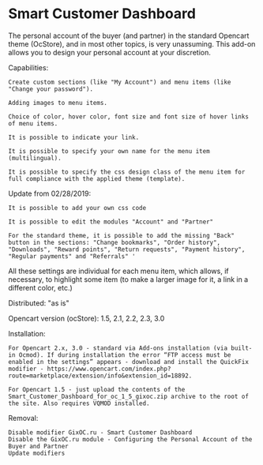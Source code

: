 # Smart Customer Dashboard

The personal account of the buyer (and partner) in the standard Opencart theme (OcStore), and in most other topics, is very unassuming. This add-on allows you to design your personal account at your discretion.

Capabilities:

    Create custom sections (like "My Account") and menu items (like "Change your password").

    Adding images to menu items.

    Choice of color, hover color, font size and font size of hover links of menu items.

    It is possible to indicate your link.

    It is possible to specify your own name for the menu item (multilingual).

    It is possible to specify the css design class of the menu item for full compliance with the applied theme (template).

Update from 02/28/2019:

    It is possible to add your own css code

    It is possible to edit the modules "Account" and "Partner"

    For the standard theme, it is possible to add the missing "Back" button in the sections: "Change bookmarks", "Order history", "Downloads", "Reward points", "Return requests", "Payment history", "Regular payments" and "Referrals" '

All these settings are individual for each menu item, which allows, if necessary, to highlight some item (to make a larger image for it, a link in a different color, etc.)

Distributed: "as is"

Opencart version (ocStore): 1.5, 2.1, 2.2, 2.3, 3.0

Installation:

    For Opencart 2.x, 3.0 - standard via Add-ons installation (via built-in Ocmod). If during installation the error “FTP access must be enabled in the settings” appears - download and install the QuickFix modifier - https://www.opencart.com/index.php?route=marketplace/extension/info&extension_id=18892.

    For Opencart 1.5 - just upload the contents of the Smart_Customer_Dashboard_for_oc_1_5_gixoc.zip archive to the root of the site. Also requires VQMOD installed.

Removal:

    Disable modifier GixOC.ru - Smart Customer Dashboard
    Disable the GixOC.ru module - Configuring the Personal Account of the Buyer and Partner
    Update modifiers
